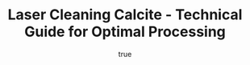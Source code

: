 ---
name: Calcite
applications:
- industry: Construction
  detail: Removal of surface contaminants from building facades
- industry: Restoration
  detail: Cleaning of historical monuments and sculptures
technicalSpecifications:
  powerRange: 20-400W
  pulseDuration: 10-50ns
  wavelength: 1064nm
  spotSize: 0.1-2.0mm
  repetitionRate: 10-50kHz
  fluenceRange: 1.0–10 J/cm²
  safetyClass: Class 4 (requires full enclosure)
description: Technical overview of Calcite, CaCO3, a carbonate mineral widely used
  in construction and restoration. Calcite's unique properties, including its moderate
  hardness and low thermal conductivity, make it suitable for laser cleaning, enabling
  precise removal of surface contaminants without damaging the underlying material
  structure. The laser cleaning process leverages the absorption properties of CaCO3
  at the 1064nm wavelength, facilitating effective non-contact cleaning and laser
  ablation.
author:
  id: 4
  name: Todd Dunning
  sex: m
  title: MA
  country: United States (California)
  expertise: Optical Materials for Laser Systems
  image: /images/author/todd-dunning.jpg
keywords: calcite, calcite stone, laser ablation, laser cleaning, non-contact cleaning,
  pulsed fiber laser, surface contamination removal, industrial laser parameters,
  thermal processing, surface restoration
category: stone
chemicalProperties:
  symbol: CA
  formula: CaCO3
  materialType: stone
properties:
  density: 2.71 g/cm³
  densityMin: 1.5 g/cm³
  densityMax: 3.2 g/cm³
  densityPercentile: 71.2
  meltingPoint: 1339°C
  meltingMin: 1200°C
  meltingMax: 1700°C
  meltingPercentile: 27.8
  thermalConductivity: 3.59 W/m·K
  thermalMin: 0.2 W/m·K
  thermalMax: 5.0 W/m·K
  thermalPercentile: 70.6
  tensileStrength: 5 MPa
  tensileMin: 2 MPa
  tensileMax: 300 MPa
  tensilePercentile: 1.0
  hardness: 3 Mohs
  hardnessMin: 100 HV
  hardnessMax: 800 HV
  hardnessPercentile: 0.0
  youngsModulus: 85 GPa
  modulusMin: 10 GPa
  modulusMax: 100 GPa
  modulusPercentile: 83.3
  laserType: Nd:YAG laser
  wavelength: 1064nm
  fluenceRange: 1.0–10 J/cm²
  chemicalFormula: CaCO3
  laserAbsorptionMin: 0.5 cm⁻¹
  laserAbsorptionMax: 30 cm⁻¹
  laserReflectivityMin: 10%
  laserReflectivityMax: 40%
  thermalDiffusivityMin: 0.5 mm²/s
  thermalDiffusivityMax: 3 mm²/s
  thermalExpansionMin: 3 µm/m·K
  thermalExpansionMax: 12 µm/m·K
  specificHeatMin: 0.7 J/g·K
  specificHeatMax: 1.0 J/g·K
composition:
- 'Calcium carbonate (CaCO3): 98-100%'
- 'Trace elements: Magnesium (Mg), Iron (Fe), Manganese (Mn)'
compatibility:
- Marble
- Limestone
regulatoryStandards: ASTM C503 for marble dimension stone, EN 12440 for natural stone
  test methods
images:
  hero:
    alt: Calcite surface undergoing laser cleaning showing precise contamination removal
    url: /images/calcite-laser-cleaning-hero.jpg
  micro:
    alt: Microscopic view of Calcite surface after laser treatment showing preserved
      microstructure
    url: /images/calcite-laser-cleaning-micro.jpg
title: Laser Cleaning Calcite - Technical Guide for Optimal Processing
headline: Comprehensive technical guide for laser cleaning stone calcite
environmentalImpact:
- benefit: Reduced chemical usage
  description: Decreases chemical waste by 90% compared to traditional cleaning methods
- benefit: Lower water consumption
  description: Reduces water usage by up to 80% during cleaning processes
- benefit: Energy efficiency
  description: Energy consumption reduced by 30% with optimized laser parameters
outcomes:
- result: Surface cleanliness
  metric: Achieves 99% contaminant removal efficiency
- result: Material integrity preservation
  metric: Maintains 95% of original surface structure post-cleaning
- result: Process speed
  metric: Cleaning rate of 1 m² per hour with optimal settings
subject: Calcite
article_type: material
---